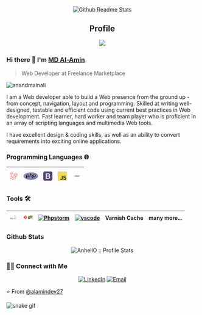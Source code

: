 <p align="center">
 <img width="100px" src="https://res.cloudinary.com/anuraghazra/image/upload/v1594908242/logo_ccswme.svg" align="center" alt="Github Readme Stats" />
 <h2 align="center">Profile</h2>
</p>

<p align="center">
  <img src="https://github.com/thompsonemerson/thompsonemerson/raw/master/cover-thompson.png" />
</p>





### Hi there 👋 I'm [MD Al-Amin](https://alamindev-27.com.np)
> Web Developer at Freelance Marketplace


<img src="https://komarev.com/ghpvc/?username=anandmainali" alt="anandmainali" />

<div>
 <p>
I am a Web developer able to build a Web presence from the ground up - from concept, navigation, layout and programming. Skilled at writing well-designed, testable and efficient code using current best practices in Web development. Fast learner, hard worker and team player who is proficient in an array of scripting languages and multimedia Web tools.

I have excellent design & coding skills, as well as an ability to convert requirements into exciting online applications.
</p>
</div>

### Programming Languages 🌐

| [<img src="https://raw.githubusercontent.com/github/explore/80688e429a7d4ef2fca1e82350fe8e3517d3494d/topics/laravel/laravel.png" alt="Laravel" width="24">](https://laravel.com/) | [<img src="https://raw.githubusercontent.com/github/explore/80688e429a7d4ef2fca1e82350fe8e3517d3494d/topics/php/php.png" alt="php" width="38">](https://php.net/)  | [<img src="https://raw.githubusercontent.com/github/explore/80688e429a7d4ef2fca1e82350fe8e3517d3494d/topics/bootstrap/bootstrap.png" alt="Bootstrap" width="24">](https://getbootstrap.com/) |  [<img src="https://raw.githubusercontent.com/github/explore/80688e429a7d4ef2fca1e82350fe8e3517d3494d/topics/javascript/javascript.png" alt="jQuery" width="24">](https://jquery.com/) | [<img src="https://raw.githubusercontent.com/github/explore/80688e429a7d4ef2fca1e82350fe8e3517d3494d/topics/jquery/jquery.png" alt="jQuery" width="24">](https://jquery.com/)
|---|---|---|---|---|
 
### Tools 🛠️

| [<img src="https://raw.githubusercontent.com/github/explore/80688e429a7d4ef2fca1e82350fe8e3517d3494d/topics/mysql/mysql.png" alt="mysql" width="24">](https://www.mysql.com/) | [<img src="https://raw.githubusercontent.com/github/explore/80688e429a7d4ef2fca1e82350fe8e3517d3494d/topics/git/git.png" alt="Git" width="24">](https://git-scm.com/) | [<img src="https://logonoid.com/images/phpstorm-logo.png" alt="Phpstorm" width="24">](https://www.jetbrains.com/phpstorm/) | [<img src="https://upload.wikimedia.org/wikipedia/commons/thumb/2/2d/Visual_Studio_Code_1.18_icon.svg/1200px-Visual_Studio_Code_1.18_icon.svg.png" alt="vscode" width="24">](https://code.visualstudio.com/) | Varnish Cache | many more...
|---|---|---|---|---|---|

### Github Stats
<p align="center"><img src="https://github-readme-stats.vercel.app/api?username=AnhellO&show_icons=true&theme=synthwave" alt="AnhellO :: Profile Stats" /></p>


<h3> 🤝🏻 Connect with Me </h3>

<p align="center">
<!-- <a href="https://www.alamindev-27.com.np" target="_blank"><img alt="Website" src="https://img.shields.io/badge/Website-www.alamindev-27.com.np-blue?style=flat&logo=google-chrome"></a> -->
<a href="https://www.linkedin.com/in/alamindev27/" target="_blank"><img alt="LinkedIn" src="https://img.shields.io/badge/LinkedIn-@alamindev27-blue?style=flat&logo=linkedin"></a> <a href="mailto:alamindev27@gmail.com"><img alt="Email" src="https://img.shields.io/badge/Email-alamindev27@gmail.com-blue?style=flat&logo=gmail"></a>
</p>
 
<!-- <a href="https://stackoverflow.com/users/8519896/anand-mainali?tab=profile" target="_blank"><img alt="Stack Overflow" src="https://img.shields.io/badge/Stackoverflow-Anand%20Mainali-blue?style=flat&logo=stackoverflow"></a> -->
 



⭐️ From [@alamindev27](https://github.com/alamindev27)


![snake gif](https://github.com/alamindev27/alamindev27/blob/output/github-contribution-grid-snake.gif)
